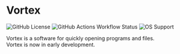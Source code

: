 # Vortex
![GitHub License](https://img.shields.io/github/license/Mine-diamond/Vortex?style=flat-square) 
![GitHub Actions Workflow Status](https://img.shields.io/github/actions/workflow/status/Mine-diamond/Vortex/build-windows.yml?style=flat-square)
![OS Support](https://img.shields.io/badge/OS-Windows_10+-00bcf2?style=flat-square)

Vortex is a software for quickly opening programs and files.  
Vortex is now in early development.